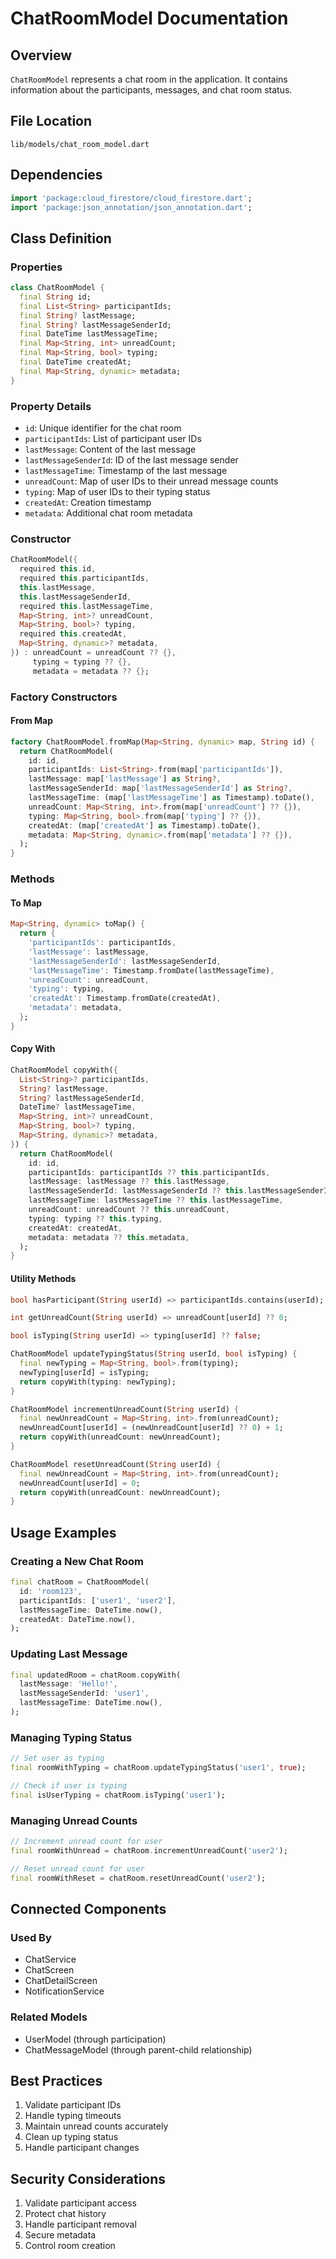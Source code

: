# ChatRoomModel Documentation

## Overview
`ChatRoomModel` represents a chat room in the application. It contains information about the participants, messages, and chat room status.

## File Location
`lib/models/chat_room_model.dart`

## Dependencies
```dart
import 'package:cloud_firestore/cloud_firestore.dart';
import 'package:json_annotation/json_annotation.dart';
```

## Class Definition

### Properties
```dart
class ChatRoomModel {
  final String id;
  final List<String> participantIds;
  final String? lastMessage;
  final String? lastMessageSenderId;
  final DateTime lastMessageTime;
  final Map<String, int> unreadCount;
  final Map<String, bool> typing;
  final DateTime createdAt;
  final Map<String, dynamic> metadata;
}
```

### Property Details
- `id`: Unique identifier for the chat room
- `participantIds`: List of participant user IDs
- `lastMessage`: Content of the last message
- `lastMessageSenderId`: ID of the last message sender
- `lastMessageTime`: Timestamp of the last message
- `unreadCount`: Map of user IDs to their unread message counts
- `typing`: Map of user IDs to their typing status
- `createdAt`: Creation timestamp
- `metadata`: Additional chat room metadata

### Constructor
```dart
ChatRoomModel({
  required this.id,
  required this.participantIds,
  this.lastMessage,
  this.lastMessageSenderId,
  required this.lastMessageTime,
  Map<String, int>? unreadCount,
  Map<String, bool>? typing,
  required this.createdAt,
  Map<String, dynamic>? metadata,
}) : unreadCount = unreadCount ?? {},
     typing = typing ?? {},
     metadata = metadata ?? {};
```

### Factory Constructors

#### From Map
```dart
factory ChatRoomModel.fromMap(Map<String, dynamic> map, String id) {
  return ChatRoomModel(
    id: id,
    participantIds: List<String>.from(map['participantIds']),
    lastMessage: map['lastMessage'] as String?,
    lastMessageSenderId: map['lastMessageSenderId'] as String?,
    lastMessageTime: (map['lastMessageTime'] as Timestamp).toDate(),
    unreadCount: Map<String, int>.from(map['unreadCount'] ?? {}),
    typing: Map<String, bool>.from(map['typing'] ?? {}),
    createdAt: (map['createdAt'] as Timestamp).toDate(),
    metadata: Map<String, dynamic>.from(map['metadata'] ?? {}),
  );
}
```

### Methods

#### To Map
```dart
Map<String, dynamic> toMap() {
  return {
    'participantIds': participantIds,
    'lastMessage': lastMessage,
    'lastMessageSenderId': lastMessageSenderId,
    'lastMessageTime': Timestamp.fromDate(lastMessageTime),
    'unreadCount': unreadCount,
    'typing': typing,
    'createdAt': Timestamp.fromDate(createdAt),
    'metadata': metadata,
  };
}
```

#### Copy With
```dart
ChatRoomModel copyWith({
  List<String>? participantIds,
  String? lastMessage,
  String? lastMessageSenderId,
  DateTime? lastMessageTime,
  Map<String, int>? unreadCount,
  Map<String, bool>? typing,
  Map<String, dynamic>? metadata,
}) {
  return ChatRoomModel(
    id: id,
    participantIds: participantIds ?? this.participantIds,
    lastMessage: lastMessage ?? this.lastMessage,
    lastMessageSenderId: lastMessageSenderId ?? this.lastMessageSenderId,
    lastMessageTime: lastMessageTime ?? this.lastMessageTime,
    unreadCount: unreadCount ?? this.unreadCount,
    typing: typing ?? this.typing,
    createdAt: createdAt,
    metadata: metadata ?? this.metadata,
  );
}
```

#### Utility Methods
```dart
bool hasParticipant(String userId) => participantIds.contains(userId);

int getUnreadCount(String userId) => unreadCount[userId] ?? 0;

bool isTyping(String userId) => typing[userId] ?? false;

ChatRoomModel updateTypingStatus(String userId, bool isTyping) {
  final newTyping = Map<String, bool>.from(typing);
  newTyping[userId] = isTyping;
  return copyWith(typing: newTyping);
}

ChatRoomModel incrementUnreadCount(String userId) {
  final newUnreadCount = Map<String, int>.from(unreadCount);
  newUnreadCount[userId] = (newUnreadCount[userId] ?? 0) + 1;
  return copyWith(unreadCount: newUnreadCount);
}

ChatRoomModel resetUnreadCount(String userId) {
  final newUnreadCount = Map<String, int>.from(unreadCount);
  newUnreadCount[userId] = 0;
  return copyWith(unreadCount: newUnreadCount);
}
```

## Usage Examples

### Creating a New Chat Room
```dart
final chatRoom = ChatRoomModel(
  id: 'room123',
  participantIds: ['user1', 'user2'],
  lastMessageTime: DateTime.now(),
  createdAt: DateTime.now(),
);
```

### Updating Last Message
```dart
final updatedRoom = chatRoom.copyWith(
  lastMessage: 'Hello!',
  lastMessageSenderId: 'user1',
  lastMessageTime: DateTime.now(),
);
```

### Managing Typing Status
```dart
// Set user as typing
final roomWithTyping = chatRoom.updateTypingStatus('user1', true);

// Check if user is typing
final isUserTyping = chatRoom.isTyping('user1');
```

### Managing Unread Counts
```dart
// Increment unread count for user
final roomWithUnread = chatRoom.incrementUnreadCount('user2');

// Reset unread count for user
final roomWithReset = chatRoom.resetUnreadCount('user2');
```

## Connected Components

### Used By
- ChatService
- ChatScreen
- ChatDetailScreen
- NotificationService

### Related Models
- UserModel (through participation)
- ChatMessageModel (through parent-child relationship)

## Best Practices
1. Validate participant IDs
2. Handle typing timeouts
3. Maintain unread counts accurately
4. Clean up typing status
5. Handle participant changes

## Security Considerations
1. Validate participant access
2. Protect chat history
3. Handle participant removal
4. Secure metadata
5. Control room creation 